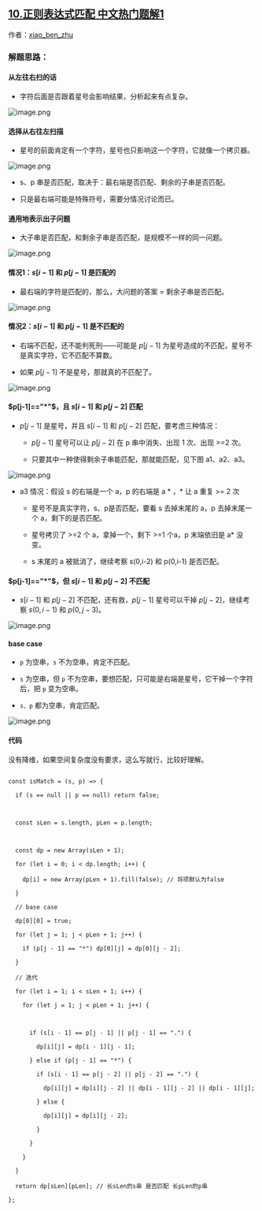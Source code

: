 ## [10.正则表达式匹配 中文热门题解1](https://leetcode.cn/problems/regular-expression-matching/solutions/100000/shou-hui-tu-jie-wo-tai-nan-liao-by-hyj8)

作者：[xiao_ben_zhu](https://leetcode.cn/u/xiao_ben_zhu)
### 解题思路：

#### 从左往右扫的话
- 字符后面是否跟着星号会影响结果，分析起来有点复杂。
![image.png](https://pic.leetcode-cn.com/073085fa67286871f76e8e9daa162bdb291a101b4314666c75379a7b0441cad6-image.png)

#### 选择从右往左扫描
- 星号的前面肯定有一个字符，星号也只影响这一个字符，它就像一个拷贝器。

![image.png](https://pic.leetcode-cn.com/5e7b1748039a2a779d7378bebc4926ef3e584e88cc22b67f3a4e18c0590bcc55-image.png)
- s、p 串是否匹配，取决于：最右端是否匹配、剩余的子串是否匹配。
- 只是最右端可能是特殊符号，需要分情况讨论而已。
#### 通用地表示出子问题
- 大子串是否匹配，和剩余子串是否匹配，是规模不一样的同一问题。
![image.png](https://pic.leetcode-cn.com/e1bcac2ad07a3a5c959bf0fe5c8ceea9bbd033c3066e7ec7f384aedd98cd95aa-image.png)


#### 情况1：$s[i-1]$ 和 $p[j-1]$ 是匹配的
- 最右端的字符是匹配的，那么，大问题的答案 = 剩余子串是否匹配。
![image.png](https://pic.leetcode-cn.com/f817caaa40b0c39fc3ddabfa1383a8218ab364b8e49b30e5ce85cb30a3cdc503-image.png)

#### 情况2：$s[i-1]$ 和 $p[j-1]$ 是不匹配的
- 右端不匹配，还不能判死刑——可能是 $p[j-1]$ 为星号造成的不匹配，星号不是真实字符，它不匹配不算数。
- 如果 $p[j-1]$ 不是星号，那就真的不匹配了。
![image.png](https://pic.leetcode-cn.com/fe763378879a0a52e9f17171e3bc1db18cfc83bf59f14efcd31ec9edb37adfac-image.png)

#### $p[j-1]=="*"$，且 $s[i-1]$ 和 $p[j-2]$ 匹配
- $p[j-1]$ 是星号，并且 $s[i-1]$ 和 $p[j-2]$ 匹配，要考虑三种情况：
    - $p[j-1]$ 星号可以让 $p[j-2]$ 在 p 串中消失、出现 1 次、出现 >=2 次。
    - 只要其中一种使得剩余子串能匹配，那就能匹配，见下图 a1、a2、a3。
![image.png](https://pic.leetcode-cn.com/a1cc0caf806f7d7f5419d820e0e7be7a364c96656a98ca4d7f351661d6a62aa6-image.png)  
  - a3 情况：假设 s 的右端是一个 a，p 的右端是 a * ，* 让 a 重复 >= 2 次
    - 星号不是真实字符，s、p是否匹配，要看 s 去掉末尾的 a，p 去掉末尾一个 a，剩下的是否匹配。
    - 星号拷贝了 >=2 个 a，拿掉一个，剩下 >=1 个a，p 末端依旧是 a* 没变。
    - s 末尾的 a 被抵消了，继续考察 s(0,i-2) 和 p(0,i-1) 是否匹配。

#### $p[j-1]=="*"$，但 $s[i-1]$ 和 $p[j-2]$ 不匹配
- $s[i-1]$ 和 $p[j−2]$ 不匹配，还有救，$p[j−1]$ 星号可以干掉 $p[j−2]$，继续考察 $s(0,i-1)$ 和 $p(0,j-3)$。
![image.png](https://pic.leetcode-cn.com/dabf2195c460052e2719340de8f2d22f791694d4443424478201be3b5d601fe1-image.png)

#### base case
- `p` 为空串，`s` 不为空串，肯定不匹配。
- `s` 为空串，但 `p` 不为空串，要想匹配，只可能是右端是星号，它干掉一个字符后，把 `p` 变为空串。
- `s、p` 都为空串，肯定匹配。
![image.png](https://pic.leetcode-cn.com/140597adfd5f03dd481e136163d98e7160cce4761c7cb8227010d828f24b7498-image.png)
#### 代码
没有降维，如果空间复杂度没有要求，这么写就行，比较好理解。
```Js []
const isMatch = (s, p) => {
  if (s == null || p == null) return false;

  const sLen = s.length, pLen = p.length;

  const dp = new Array(sLen + 1);
  for (let i = 0; i < dp.length; i++) {
    dp[i] = new Array(pLen + 1).fill(false); // 将项默认为false
  }
  // base case
  dp[0][0] = true;
  for (let j = 1; j < pLen + 1; j++) {
    if (p[j - 1] == "*") dp[0][j] = dp[0][j - 2];
  }
  // 迭代
  for (let i = 1; i < sLen + 1; i++) {
    for (let j = 1; j < pLen + 1; j++) {

      if (s[i - 1] == p[j - 1] || p[j - 1] == ".") {
        dp[i][j] = dp[i - 1][j - 1];
      } else if (p[j - 1] == "*") {
        if (s[i - 1] == p[j - 2] || p[j - 2] == ".") {
          dp[i][j] = dp[i][j - 2] || dp[i - 1][j - 2] || dp[i - 1][j];
        } else {
          dp[i][j] = dp[i][j - 2];
        }
      }
    }
  }
  return dp[sLen][pLen]; // 长sLen的s串 是否匹配 长pLen的p串
};
```
